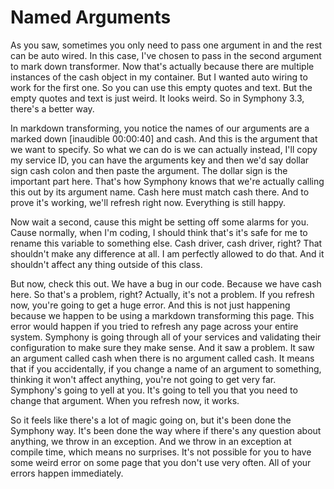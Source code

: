 # Named Arguments

As you saw, sometimes you only need to pass one argument in and the rest can be auto wired. In this case, I've chosen to pass in the second argument to mark down transformer. Now that's actually because there are multiple instances of the cash object in my container. But I wanted auto wiring to work for the first one. So you can use this empty quotes and text. But the empty quotes and text is just weird. It looks weird. So in Symphony 3.3, there's a better way.

In markdown transforming, you notice the names of our arguments are a marked down [inaudible 00:00:40] and cash. And this is the argument that we want to specify. So what we can do is we can actually instead, I'll copy my service ID, you can have the arguments key and then we'd say dollar sign cash colon and then paste the argument. The dollar sign is the important part here. That's how Symphony knows that we're actually calling this out by its argument name. Cash here must match cash there. And to prove it's working, we'll refresh right now. Everything is still happy.

Now wait a second, cause this might be setting off some alarms for you. Cause normally, when I'm coding, I should think that's it's safe for me to rename this variable to something else. Cash driver, cash driver, right? That shouldn't make any difference at all. I am perfectly allowed to do that. And it shouldn't affect any thing outside of this class.

But now, check this out. We have a bug in our code. Because we have cash here. So that's a problem, right? Actually, it's not a problem. If you refresh now, you're going to get a huge error. And this is not just happening because we happen to be using a markdown transforming this page. This error would happen if you tried to refresh any page across your entire system. Symphony is going through all of your services and validating their configuration to make sure they make sense. And it saw a problem. It saw an argument called cash when there is no argument called cash. It means that if you accidentally, if you change a name of an argument to something, thinking it won't affect anything, you're not going to get very far. Symphony's going to yell at you. It's going to tell you that you need to change that argument. When you refresh now, it works.

So it feels like there's a lot of magic going on, but it's been done the Symphony way. It's been done the way where if there's any question about anything, we throw in an exception. And we throw in an exception at compile time, which means no surprises. It's not possible for you to have some weird error on some page that you don't use very often. All of your errors happen immediately.

